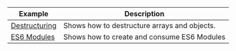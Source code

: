 | Example                       | Description                 |
| ---------------------------------------| ----------------------------|
| [Destructuring](./Destructuring.js)       | Shows how to destructure arrays and objects. |
| [ES6 Modules](./es6-modules/)  | Shows how to create and consume ES6 Modules |